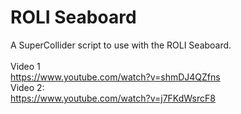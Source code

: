 # ROLI Seaboard

A SuperCollider script to use with the ROLI Seaboard.<br>
<br>
Video 1<br>
https://www.youtube.com/watch?v=shmDJ4QZfns
<br>Video 2:<br>
https://www.youtube.com/watch?v=j7FKdWsrcF8
